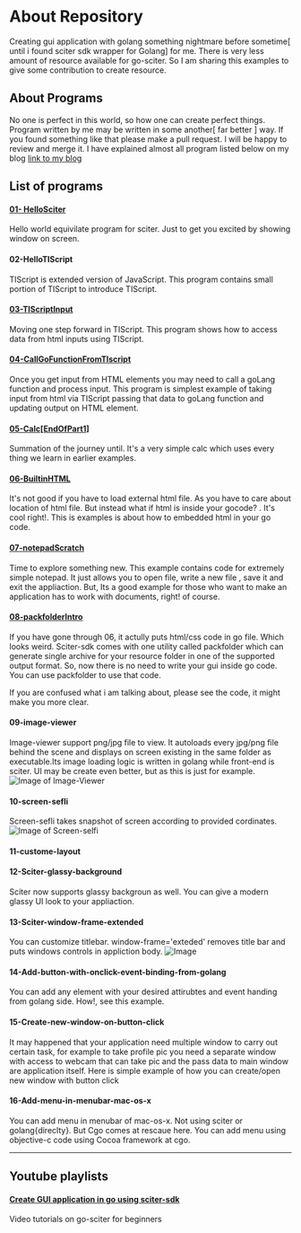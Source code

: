 # About Repository

Creating gui application with golang something nightmare before sometime[ until i found sciter sdk wrapper for Golang] for me.  There is very less amount of resource available for go-sciter. So I am sharing this examples to give some contribution to create resource.

## About Programs

No one is perfect in this world, so how one can create perfect things. Program written by me may be written in some another[ far better ] way. If you found something like that please make a pull request. I will be happy to review and merge it.
I have explained almost all program listed below on my blog  [ link to my blog ](https://www.mchampaneri.in)

## List of programs 

#### [01- HelloSciter](https://www.mchampaneri.in/2018/07/hello-sciter-program.html)
Hello world equivilate program for sciter. Just to get you excited by showing window on screen.

#### 02-HelloTIScript
TIScript is  extended version of JavaScript. This program contains small portion of TIScript to introduce TIScript. 

#### [03-TIScriptInput]((https://www.mchampaneri.in/2018/07/first-program-with-tiscript-and-sciter.html))
Moving one step forward in TIScript. This program shows how to access data from html inputs using TIScript.

#### [04-CallGoFunctionFromTIscript](https://www.mchampaneri.in/2018/07/process-input-grabed-from-tiscript-in.html)
Once you get input from HTML elements you may need to call a goLang function and process input. This program is simplest example of taking input from html via TIScript passing that data to goLang function and updating output on HTML element.

#### [05-Calc[EndOfPart1]](https://www.mchampaneri.in/2018/07/simple-calc-using-golang-and-sciter-sdk.html)
Summation of the journey until.  It's a very simple calc which uses every thing we learn in earlier examples.

#### [06-BuiltinHTML](https://www.mchampaneri.in/2018/07/embed-gui-inside-your-go-code.html)
It's not good if you have to load external html file. As you have to care about location of html file. But instead what if html is inside your gocode? . It's cool right!. This is examples is about how to embedded html in your go code.

#### [07-notepadScratch](https://www.mchampaneri.in/2018/07/simple-documnet-based-appliaction-with.html)
Time to explore something new. This example contains code for extremely simple notepad. It just allows you to open file, write a new file , save it and exit the appliaction. But, Its a good example for those who want to make an application has to work with documents, right! of course.

#### [08-packfolderIntro](https://www.mchampaneri.in/2018/08/use-packfolder-to-archive-your-resource.html)
If you have gone through 06, it actully puts html/css code in go file. Which looks weird. Sciter-sdk comes with one utility called packfolder which can generate single archive for your resource folder in one of the supported output format. So, now there is no need to write your gui inside go code. You can use packfolder to use that code. 

If you are confused what i am talking about, please see the code, it might make you more clear.

#### 09-image-viewer
Image-viewer support png/jpg file to view. It autoloads every jpg/png file behind the scene and displays on screen existing in the same folder as executable.Its image loading logic is written in golang while front-end is sciter.  UI may be create even better, but as this is just for example. 
![Image of Image-Viewer](https://github.com/mchampaneri/go-sciter-example/blob/master/09%20image-viewer/image-viewer.png)
 

#### 10-screen-sefli
Screen-sefli takes snapshot of screen according to provided cordinates.
![Image of Screen-selfi](https://github.com/mchampaneri/go-sciter-example/blob/master/10%20screen-selfi/58c39b14-8eb5-457f-8bc5-504cb35bb3bb.png)

#### 11-custome-layout

#### 12-Sciter-glassy-background
Sciter now supports glassy backgroun as well. You can give  a modern glassy UI look to your appliaction.

#### 13-Sciter-window-frame-extended
You can customize titlebar. window-frame='exteded' removes title bar and puts windows controls in appliction body.
![Image](https://github.com/mchampaneri/go-sciter-example/blob/master/13%20sciter%20window-frame-extend/cover-Pic.png)

#### 14-Add-button-with-onclick-event-binding-from-golang
You can add any element with your desired attirubtes and event handing from golang side. How!, see this example.


#### 15-Create-new-window-on-button-click
It may happened that your application need multiple window to carry out certain task, for example to take profile pic you need a separate window with access to webcam that can take pic and the pass data to main window are application itself.
Here is simple example of how you can create/open new window with button click

#### 16-Add-menu-in-menubar-mac-os-x
You can add menu in menubar of mac-os-x. Not using sciter or golang{direclty}. But Cgo comes at rescaue here. You can add menu using objective-c code using Cocoa framework at cgo.


-----


## Youtube playlists

#### [Create GUI application in go using sciter-sdk](https://www.youtube.com/playlist?list=PLub5C2vM5SjKvkbFfposhyg1V2gpXnviM)
Video tutorials on go-sciter for beginners

